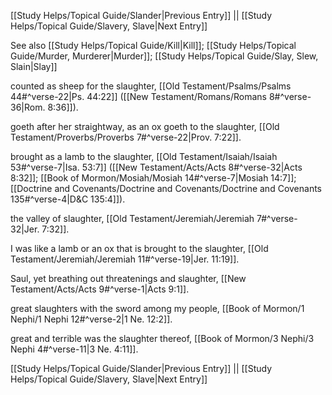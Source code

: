 [[Study Helps/Topical Guide/Slander|Previous Entry]]  ||  [[Study Helps/Topical Guide/Slavery, Slave|Next Entry]]

 See also [[Study Helps/Topical Guide/Kill|Kill]]; [[Study Helps/Topical Guide/Murder, Murderer|Murder]]; [[Study Helps/Topical Guide/Slay, Slew, Slain|Slay]]

 counted as sheep for the slaughter, [[Old Testament/Psalms/Psalms 44#^verse-22|Ps. 44:22]] ([[New Testament/Romans/Romans 8#^verse-36|Rom. 8:36]]).

 goeth after her straightway, as an ox goeth to the slaughter, [[Old Testament/Proverbs/Proverbs 7#^verse-22|Prov. 7:22]].

 brought as a lamb to the slaughter, [[Old Testament/Isaiah/Isaiah 53#^verse-7|Isa. 53:7]] ([[New Testament/Acts/Acts 8#^verse-32|Acts 8:32]]; [[Book of Mormon/Mosiah/Mosiah 14#^verse-7|Mosiah 14:7]]; [[Doctrine and Covenants/Doctrine and Covenants/Doctrine and Covenants 135#^verse-4|D&C 135:4]]).

 the valley of slaughter, [[Old Testament/Jeremiah/Jeremiah 7#^verse-32|Jer. 7:32]].

 I was like a lamb or an ox that is brought to the slaughter, [[Old Testament/Jeremiah/Jeremiah 11#^verse-19|Jer. 11:19]].

 Saul, yet breathing out threatenings and slaughter, [[New Testament/Acts/Acts 9#^verse-1|Acts 9:1]].

 great slaughters with the sword among my people, [[Book of Mormon/1 Nephi/1 Nephi 12#^verse-2|1 Ne. 12:2]].

 great and terrible was the slaughter thereof, [[Book of Mormon/3 Nephi/3 Nephi 4#^verse-11|3 Ne. 4:11]].

[[Study Helps/Topical Guide/Slander|Previous Entry]]  ||  [[Study Helps/Topical Guide/Slavery, Slave|Next Entry]]